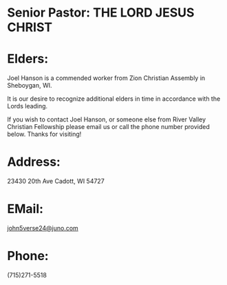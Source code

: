 # Senior Pastor: THE LORD JESUS CHRIST

# Elders:
Joel Hanson is a commended worker from Zion Christian Assembly in Sheboygan, WI.

It is our desire to recognize additional elders in time in accordance with the Lords leading.

If you wish to contact Joel Hanson, or someone else from River Valley Christian Fellowship please email us or call the phone number provided below. Thanks for visiting! 

# Address:
23430 20th Ave Cadott, WI 54727

# EMail:
john5verse24@juno.com

# Phone:
(715)271-5518
